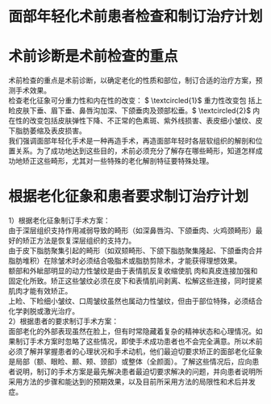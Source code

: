 # 面部年轻化术前患者检查和制订治疗计划  
#  术前诊断是术前检查的重点  
术前检查的重点是术前诊断，以确定老化的性质和部位，制订合适的治疗方案，预测手术效果。  
检查老化征象可分重力性和内在性的改变： $ \textcircled{1}$     重力性改变包 括上睑皮肤下垂、眉下垂、鼻唇沟加深、下颌垂肉及颈部松垂。$ \textcircled{2}$    内在性的改变包括皮肤弹性下降、不正常的色素斑、紫外线损害、表皮细小皱纹、皮下脂肪萎缩及表皮损害。  
我们强调面部年轻化手术是一种再造手术，再造面部年轻时各层软组织的解剖和位置关系。为了成功地达到这些目的，术前必须充分了解存在哪些畸形，知道怎样成功地矫正这些畸形，尤其对一些特殊的老化解剖特征要特殊处理。  
#  根据老化征象和患者要求制订治疗计划  
1）根据老化征象制订手术方案：  
由于深层组织支持作用减弱导致的畸形（如深鼻唇沟、下颌垂肉、火鸡颈畸形）最好的矫正方法是恢复深层组织的支持力。  
由于皮下脂肪聚集引起的畸形（如双颏畸形、下颌下脂肪聚集隆起、下颌垂肉合并脂肪堆积）在除皱术时必须结合吸脂术或脂肪剪除术，才能获得理想效果。  
额部和外眦部明显的动力性皱纹是由于表情肌反复收缩使肌 肉和真皮连接加强和固定化所致。矫正这些皱纹必须在皮下和表情肌间剥离、松解这些连接，同时提紧肌肉才能有效矫正。  
上睑、下睑细小皱纹、口周皱纹虽然也属动力性皱纹，但由于部位特殊，必须结合化学剥脱或激光治疗。  
2）根据患者的要求制订手术方案：  
面部老化的外部表现虽然在脸上，但有时常隐藏着复杂的精神状态和心理情况。如果制订手术方案时忽略了这些情况，即使手术成功患者也不会完全满意。所以术前必须了解并掌握患者的心理状况和手术动机，他们最迫切要求矫正的面部老化征象是局部（额、眼睑、颞、颊、颈部）或整体（全颜面）。了解这些情况后，应向患者说明，制订的手术方案是最先解决患者最迫切要求解决的问题，并向患者说明所采用方法的步骤和能达到的预期效果，以及目前所采用方法的局限性和术后并发症。  